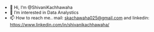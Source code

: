 - 👋 Hi, I’m @ShivaniKachhawaha
- 👀 I’m interested in Data Analystics
- 📫 How to reach me.. mail: skachawaha025@gmail.com and linkedin: https://www.linkedin.com/in/shivanikachhawaha/


<!---
ShivaniKachhawaha/ShivaniKachhawaha is a ✨ special ✨ repository because its `README.md` (this file) appears on your GitHub profile.
You can click the Preview link to take a look at your changes.
--->
